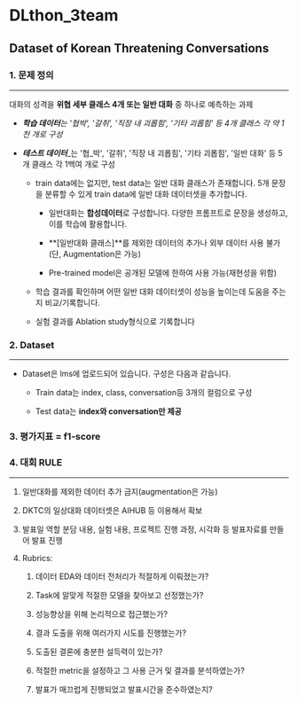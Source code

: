 # DLthon_3team

## **Dataset of Korean Threatening Conversations**

### **1. 문제 정의**

***

대화의 성격을 **위협 세부 클래스 4개 또는 일반 대화** 중 하나로 예측하는 과제

- **_학습 데이터_**_는 '협박', '갈취', '직장 내 괴롭힘', '기타 괴롭힘' 등 4개 클래스 각 약 1천 개로 구성_

- **_테스트 데이터_**_는 '협_박', '갈취', '직장 내 괴롭힘', '기타 괴롭힘', '일반 대화' 등 5개 클래스 각 1백여 개로 구성

  - train data에는 없지만, test data는 일반 대화 클래스가 존재합니다. 5개 문장을 분류할 수 있게 train data에 일반 대화 데이터셋을 추가합니다.

    - 일반대화는 **합성데이터**로 구성합니다. 다양한 프롬프트로 문장을 생성하고, 이를 학습에 활용합니다.

    - \*\*\[일반대화 클래스]\*\*를 제외한 데이터의 추가나 외부 데이터 사용 불가(단, Augmentation은 가능)

    - Pre-trained model은 공개된 모델에 한하여 사용 가능(재현성을 위함)

  - 학습 결과를 확인하며 어떤 일반 대화 데이터셋이 성능을 높이는데 도움을 주는지 비교/기록합니다.

  - 실험 결과를 Ablation study형식으로 기록합니다


### **2. Dataset**

***

- Dataset은 lms에 업로드되어 있습니다. 구성은 다음과 같습니다.

  - Train data는 index, class, conversation등 3개의 컬럼으로 구성

  - Test data는 **index와 conversation만 제공**


### **3. 평가지표 = f1-score**

### **4. 대회 RULE**

***

1. 일반대화를 제외한 데이터 추가 금지(augmentation은 가능)

2. DKTC의 일상대화 데이터셋은 AIHUB 등 이용해서 확보

3. 발표일 역할 분담 내용, 실험 내용, 프로젝트 진행 과정, 시각화 등 발표자료를 만들어 발표 진행

4. Rubrics:

   1. 데이터 EDA와 데이터 전처리가 적절하게 이뤄졌는가?

   2. Task에 알맞게 적절한 모델을 찾아보고 선정했는가?

   3. 성능향상을 위해 논리적으로 접근했는가?

   4. 결과 도출을 위해 여러가지 시도를 진행했는가?

   5. 도출된 결론에 충분한 설득력이 있는가?

   6. 적절한 metric을 설정하고 그 사용 근거 및 결과를 분석하였는가?

   7. 발표가 매끄럽게 진행되었고 발표시간을 준수하였는지?
